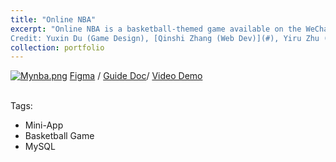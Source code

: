 ```yaml
---
title: "Online NBA"
excerpt: "Online NBA is a basketball-themed game available on the WeChat Mini-Program platform.<br><br>
Credit: Yuxin Du (Game Design), [Qinshi Zhang (Web Dev)](#), Yiru Zhu (Document)"
collection: portfolio
---
```

[![Mynba.png](https://i.postimg.cc/85DHz2jL/Mynba.png)](https://postimg.cc/SXT8ZtLK)
[Figma](https://www.figma.com/file/cCQOCH7DHpHGlc96fjbt1R/My-NBA?type=design&node-id=0%3A1&mode=design&t=ysyzXxwRVIxiSwNo-1) / [Guide Doc](https://x3jwserome.feishu.cn/mindnotes/JGmtbvCrFmVD8knLCIQcJFB4nqg?from=from_copylink)/ [Video Demo](https://drive.google.com/file/d/1vWfJGzW90GNjGZceKtLyTMvGLbHAOANz/view?usp=sharing)<br><br>

Tags:<br>
- Mini-App<br>
- Basketball Game<br>
- MySQL<br>
